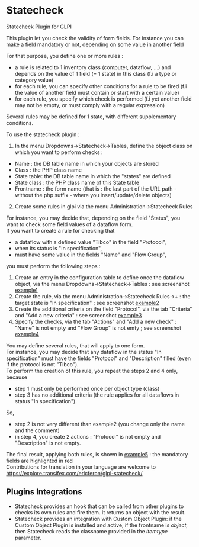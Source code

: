 # Statecheck
Statecheck Plugin for GLPI

This plugin let you check the validity of form fields.
For instance you can make a field mandatory or not, depending on some value in another field

For that purpose, you define one or more rules :
- a rule is related to 1 inventory class (computer, dataflow, ...) and depends on the value of 1 field (= 1 state) in this class (f.i a type or category value)
- for each rule, you can specify other conditions for a rule to be fired (f.i the value of another field must contain or start with a certain value)
- for each rule, you specify which check is performed (f.i yet another field may not be empty, or must comply with a regular expression)<br/>

Several rules may be defined for 1 state, with different supplementary conditions.

To use the statecheck plugin :
1. In the menu Dropdowns->Statecheck->Tables, define the object class on which you want to perform checks :
- Name : the DB table name in which your objects are stored
- Class : the PHP class name
- State table: the DB table name in which the "states" are defined
- State class : the PHP class name of this State table
- Frontname : the form name (that is : the last part of the URL path - without the php suffix - where you insert/update/delete objects)
2. Create some rules in glpi via the menu Administration->Statecheck Rules

For instance, you may decide that, depending on the field "Status", you want to check some field values of a dataflow form.<br/>
If you want to create a rule for checking that 
- a dataflow with a defined value "Tibco" in the field "Protocol", 
- when its status is "In specification", 
- must have some value in the fields "Name" and "Flow Group",

you must perform the following steps :
1. Create an entry in the configuration table to define once the dataflow object, via the menu Dropdowns->Statecheck->Tables : see screenshot [example1](https://raw.githubusercontent.com/ericferon/glpi-statecheck/master/statecheck-example1.png)
2. Create the rule, via the menu Administration->Statecheck Rules->+ : the target state is "In specification" ; see screenshot [example2](https://raw.githubusercontent.com/ericferon/glpi-statecheck/master/statecheck-example2.png)
3. Create the additional criteria on the field "Protocol", via the tab "Criteria" and "Add a new criteria" : see screenshot [example3](https://raw.githubusercontent.com/ericferon/glpi-statecheck/master/statecheck-example3.png)
4. Specify the checks, via the tab "Actions" and "Add a new check" : "Name" is not empty and "Flow Group" is not emty ; see screenshot [example4](https://raw.githubusercontent.com/ericferon/glpi-statecheck/master/statecheck-example4.png)

You may define several rules, that will apply to one form.<br/>
For instance, you may decide that any dataflow in the status "In specification" must have the fields "Protocol" and "Description" filled (even if the protocol is not "Tibco").<br/>
To perform the creation of this rule, you repeat the steps 2 and 4 only, because
- step 1 must only be performed once per object type (class)
- step 3 has no additional criteria (the rule applies for all dataflows in status "In specification").

So, 
- step 2 is not very different than example2 (you change only the name and the comment)
- in step 4, you create 2 actions : "Protocol" is not empty and "Description" is not empty.

The final result, applying both rules, is shown in [example5](https://raw.githubusercontent.com/ericferon/glpi-statecheck/master/statecheck-example5.png) : the mandatory fields are highlighted in red<br/>
Contributions for translation in your language are welcome to https://explore.transifex.com/ericferon/glpi-statecheck/

## Plugins Integrations
- Statecheck provides an hook that can be called from other plugins to checks its own rules and fire them. It returns an object with the result.
- Statecheck provides an integration with Custom Object Plugin: if the Custom Object Plugin is installed and active, if the frontname is *object*, then Statecheck reads the classname provided in the *itemtype* parameter.


